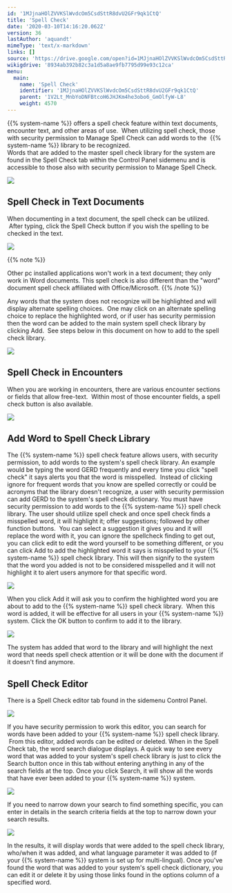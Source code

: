 ```yaml
---
id: '1MJjnaHOlZVVKSlWvdcOm5CsdSttR8dvU2GFr9qk1CtQ'
title: 'Spell Check'
date: '2020-03-10T14:16:20.062Z'
version: 36
lastAuthor: 'aquandt'
mimeType: 'text/x-markdown'
links: []
source: 'https://drive.google.com/open?id=1MJjnaHOlZVVKSlWvdcOm5CsdSttR8dvU2GFr9qk1CtQ'
wikigdrive: '8934ab392b82c3a1d5a8ae9fb7795d99e93c12ca'
menu:
  main:
    name: 'Spell Check'
    identifier: '1MJjnaHOlZVVKSlWvdcOm5CsdSttR8dvU2GFr9qk1CtQ'
    parent: '1V2Lt_MnbYoDNFBtcoH6JHJKm4he3obo6_GmOlfyW-L8'
    weight: 4570
---
```

{{% system-name %}} offers a spell check feature within text documents, encounter text, and other areas of use.  When utilizing spell check, those with security permission to Manage Spell Check can add words to the  {{% system-name %}} library to be recognized.    
Words that are added to the master spell check library for the system are found in the Spell Check tab within the Control Panel sidemenu and is accessible to those also with security permission to Manage Spell Check.

  
![](../spell-check.assets/10000201000004C1000001342E80BAB36986CEB2.png)  


  
## **Spell Check in Text Documents**  
  
When documenting in a text document, the spell check can be utilized.  After typing, click the Spell Check button if you wish the spelling to be checked in the text.

  
![](../spell-check.assets/1000020100000278000001F97914135D3774FA75.png)  


{{% note %}}

Other pc installed applications won't work in a text document; they only work in Word documents. This spell check is also different than the "word" document spell check affiliated with Office/Microsoft.
{{% /note %}}

Any words that the system does not recognize will be highlighted and will display alternate spelling choices.  One may click on an alternate spelling choice to replace the highlighted word, or if user has security permission then the word can be added to the main system spell check library by clicking Add.  See steps below in this document on how to add to the spell check library.

  
![](../spell-check.assets/1000020100000258000002104605E01EE129D381.png)  


  
## **Spell Check in Encounters**  

When you are working in encounters, there are various encounter sections or fields that allow free-text.  Within most of those encounter fields, a spell check button is also available.

  
![](../spell-check.assets/100002010000049B000001B3DDFF0D6F28334C24.png)  

  
## **Add Word to Spell Check Library**  

The {{% system-name %}} spell check feature allows users, with security permission, to add words to the system's spell check library. An example would be typing the word GERD frequently and every time you click "spell check" it says alerts you that the word is misspelled.  Instead of clicking ignore for frequent words that you know are spelled correctly or could be acronyms that the library doesn't recognize, a user with security permission can add GERD to the system's spell check dictionary.
You must have security permission to add words to the {{% system-name %}} spell check library.
The user should utilize spell check and once spell check finds a misspelled word, it will highlight it; offer suggestions; followed by other function buttons.  You can select a suggestion it gives you and it will replace the word with it, you can ignore the spellcheck finding to get out, you can click edit to edit the word yourself to be something different, or you can click Add to add the highlighted word it says is misspelled to your {{% system-name %}} spell check library. This will then signify to the system that the word you added is not to be considered misspelled and it will not highlight it to alert users anymore for that specific word.

  
![](../spell-check.assets/10000201000002DC000000C8AD465575B3100F56.png)  


When you click Add it will ask you to confirm the highlighted word you are about to add to the {{% system-name %}} spell check library.  When this word is added, it will be effective for all users in your {{% system-name %}} system. Click the OK button to confirm to add it to the library.

  
![](../spell-check.assets/10000201000002BA0000008FC9BC196425EACF4F.png)  


The system has added that word to the library and will highlight the next word that needs spell check attention or it will be done with the document if it doesn't find anymore.
  
## **Spell Check Editor**  

There is a Spell Check editor tab found in the sidemenu Control Panel.

  
![](../spell-check.assets/1000020100000529000001457FE41514F0CE65AE.png)  


If you have security permission to work this editor, you can search for words have been added to your {{% system-name %}} spell check library.  From this editor, added words can be edited or deleted. When in the Spell Check tab, the word search dialogue displays.
A quick way to see every word that was added to your system's spell check library is just to click the Search button once in this tab without entering anything in any of the search fields at the top. Once you click Search, it will show all the words that have ever been added to your {{% system-name %}} system.

  
![](../spell-check.assets/10000201000004B000000118B150B134752C34D8.png)  


If you need to narrow down your search to find something specific, you can enter in details in the search criteria fields at the top to narrow down your search results.

  
![](../spell-check.assets/10000201000004B0000001184EBAFBA4FFD2CD49.png)  


In the results, it will display words that were added to the spell check library, who/when it was added, and what language parameter it was added to (if your {{% system-name %}} system is set up for multi-lingual).
Once you've found the word that was added to your system's spell check dictionary, you can edit it or delete it by using those links found in the options column of a specified word.


